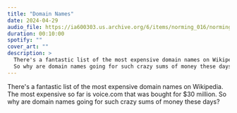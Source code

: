 ```yaml
---
title: "Domain Names"
date: 2024-04-29
audio_file: https://ia600303.us.archive.org/6/items/norming_016/norming_016.mp3
duration: 00:10:00
spotify: ""
cover_art: ""
description: >
  There's a fantastic list of the most expensive domain names on Wikipedia. The most expensive so far is voice.com that was bought for $30 million.
  So why are domain names going for such crazy sums of money these days?
---
```


There's a fantastic list of the most expensive domain names on Wikipedia. The most expensive so far is voice.com that was bought for $30 million.
So why are domain names going for such crazy sums of money these days?
